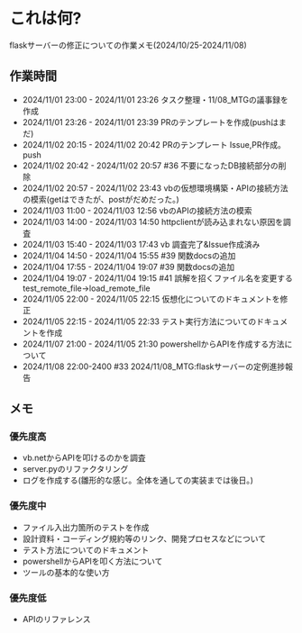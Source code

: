 # これは何?

flaskサーバーの修正についての作業メモ(2024/10/25-2024/11/08)

## 作業時間

- 2024/11/01 23:00 - 2024/11/01 23:26 タスク整理・11/08_MTGの議事録を作成
- 2024/11/01 23:26 - 2024/11/01 23:39 PRのテンプレートを作成(pushはまだ)
- 2024/11/02 20:15 - 2024/11/02 20:42 PRのテンプレート Issue,PR作成。push
- 2024/11/02 20:42 - 2024/11/02 20:57 #36 不要になったDB接続部分の削除
- 2024/11/02 20:57 - 2024/11/02 23:43 vbの仮想環境構築・APIの接続方法の模索(getはできたが、postがだめだった。)
- 2024/11/03 11:00 - 2024/11/03 12:56 vbのAPIの接続方法の模索
- 2024/11/03 14:00 - 2024/11/03 14:50 httpclientが読み込まれない原因を調査
- 2024/11/03 15:40 - 2024/11/03 17:43 vb 調査完了&Issue作成済み
- 2024/11/04 14:50 - 2024/11/04 15:55 #39 関数docsの追加
- 2024/11/04 17:55 - 2024/11/04 19:07 #39 関数docsの追加
- 2024/11/04 19:07 - 2024/11/04 19:15 #41 誤解を招くファイル名を変更する test_remote_file→load_remote_file
- 2024/11/05 22:00 - 2024/11/05 22:15 仮想化についてのドキュメントを修正
- 2024/11/05 22:15 - 2024/11/05 22:33 テスト実行方法についてのドキュメントを作成
- 2024/11/07 21:00 - 2024/11/05 21:30 powershellからAPIを作成する方法について
- 2024/11/08 22:00-2400 #33 2024/11/08_MTG:flaskサーバーの定例進捗報告

## メモ

### 優先度高

- vb.netからAPIを叩けるのかを調査
- server.pyのリファクタリング
- ログを作成する(雛形的な感じ。全体を通しての実装までは後日。)

### 優先度中

- ファイル入出力箇所のテストを作成
- 設計資料・コーディング規約等のリンク、開発プロセスなどについて
- テスト方法についてのドキュメント
- powershellからAPIを叩く方法について
- ツールの基本的な使い方

### 優先度低

- APIのリファレンス
